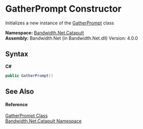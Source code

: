 ﻿# GatherPrompt Constructor 
 

Initializes a new instance of the <a href ="T_Bandwidth_Net_Catapult_GatherPrompt.md">GatherPrompt</a> class

**Namespace:**&nbsp;<a href ="N_Bandwidth_Net_Catapult.md">Bandwidth.Net.Catapult</a><br />**Assembly:**&nbsp;Bandwidth.Net (in Bandwidth.Net.dll) Version: 4.0.0

## Syntax

**C#**<br />
``` C#
public GatherPrompt()
```


## See Also


#### Reference
<a href ="T_Bandwidth_Net_Catapult_GatherPrompt.md">GatherPrompt Class</a><br /><a href ="N_Bandwidth_Net_Catapult.md">Bandwidth.Net.Catapult Namespace</a><br />